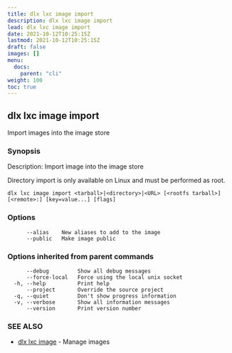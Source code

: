 ```yaml
---
title: dlx lxc image import
description: dlx lxc image import
lead: dlx lxc image import
date: 2021-10-12T10:25:15Z
lastmod: 2021-10-12T10:25:15Z
draft: false
images: []
menu:
  docs:
    parent: "cli"
weight: 100
toc: true
---
```

## dlx lxc image import

Import images into the image store

### Synopsis

Description:
  Import image into the image store

  Directory import is only available on Linux and must be performed as root.



```
dlx lxc image import <tarball>|<directory>|<URL> [<rootfs tarball>] [<remote>:] [key=value...] [flags]
```

### Options

```
      --alias    New aliases to add to the image
      --public   Make image public
```

### Options inherited from parent commands

```
      --debug         Show all debug messages
      --force-local   Force using the local unix socket
  -h, --help          Print help
      --project       Override the source project
  -q, --quiet         Don't show progress information
  -v, --verbose       Show all information messages
      --version       Print version number
```

### SEE ALSO

* [dlx lxc image](/docs/cmd/dlx_lxc_image)	 - Manage images


